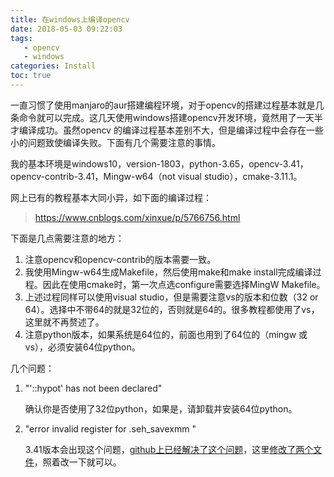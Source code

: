 ```yaml
---
title: 在windows上编译opencv
date: 2018-05-03 09:22:03
tags: 
   - opencv
   - windows
categories: Install
toc: true
---
```

一直习惯了使用manjaro的aur搭建编程环境，对于opencv的搭建过程基本就是几条命令就可以完成。这几天使用windows搭建opencv开发环境，竟然用了一天半才编译成功。虽然opencv 的编译过程基本差别不大，但是编译过程中会存在一些小的问题致使编译失败。下面有几个需要注意的事情。
<!--more-->
我的基本环境是windows10，version-1803，python-3.65，opencv-3.41，opencv-contrib-3.41，Mingw-w64（not visual studio），cmake-3.11.1。

网上已有的教程基本大同小异，如下面的编译过程：

> https://www.cnblogs.com/xinxue/p/5766756.html

下面是几点需要注意的地方：

1. 注意opencv和opencv-contrib的版本需要一致。
2. 我使用Mingw-w64生成Makefile，然后使用make和make install完成编译过程。因此在使用cmake时，第一次点选configure需要选择MingW Makefile。
3. 上述过程同样可以使用visual studio，但是需要注意vs的版本和位数（32 or 64）。选择中不带64的就是32位的，否则就是64的。很多教程都使用了vs，这里就不再赘述了。
4. 注意python版本，如果系统是64位的，前面也用到了64位的（mingw 或vs），必须安装64位python。

几个问题：

1. "'::hypot' has not been declared"

   确认你是否使用了32位python，如果是，请卸载并安装64位python。

2. "error invalid register for .seh_savexmm "

   3.41版本会出现这个问题，[github上已经解决了这个问题](https://github.com/opencv/opencv/pull/10936)，这里[修改了两个文件](https://github.com/opencv/opencv/pull/10936/files)，照着改一下就可以。

